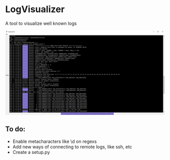 # LogVisualizer
A tool to visualize well known logs 

![Screen example](readmeimages/examplescreen.png)

## To do:
* Enable metacharacters like \d on regexs
* Add new ways of connecting to remote logs, like ssh, etc
* Create a setup.py

